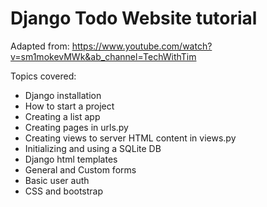 # Django Todo Website tutorial

Adapted from: https://www.youtube.com/watch?v=sm1mokevMWk&ab_channel=TechWithTim

Topics covered:
- Django installation 
- How to start a project
- Creating a list app
- Creating pages in urls.py
- Creating views to server HTML content in views.py
- Initializing and using a SQLite DB
- Django html templates
- General and Custom forms
- Basic user auth
- CSS and bootstrap
